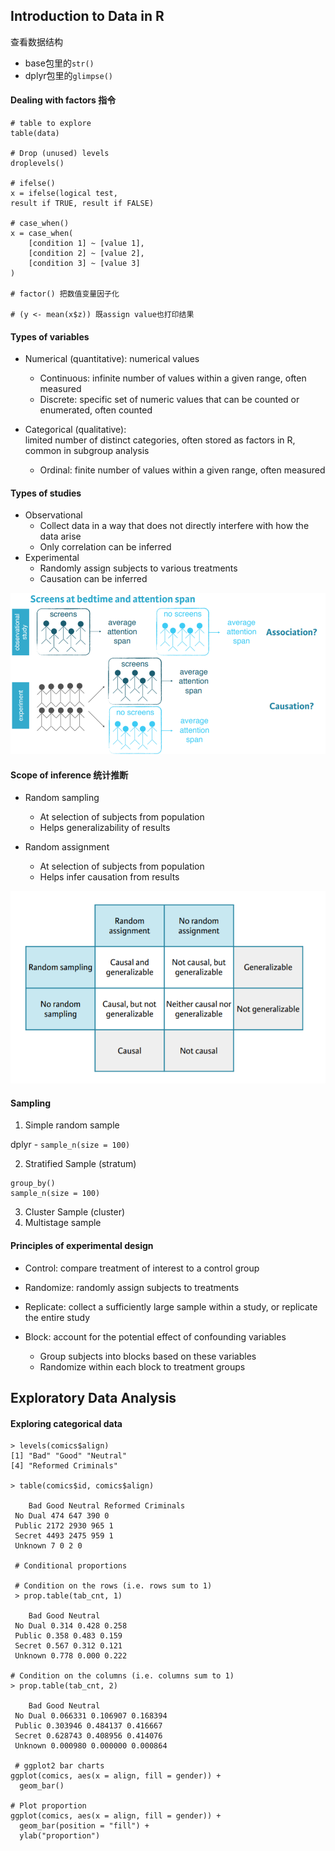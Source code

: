 ## Introduction to Data in R

查看数据结构
- base包里的`str()`
- dplyr包里的`glimpse()`

#### Dealing with factors 指令
```
# table to explore
table(data)

# Drop (unused) levels
droplevels()

# ifelse()
x = ifelse(logical test,  
result if TRUE, result if FALSE)

# case_when()
x = case_when(  
    [condition 1] ~ [value 1],  
    [condition 2] ~ [value 2],  
    [condition 3] ~ [value 3]  
)

# factor() 把数值变量因子化

# (y <- mean(x$z)) 既assign value也打印结果
```

#### Types of variables
- Numerical (quantitative): numerical values
	- Continuous: infinite number of values within a given range, often measured
	- Discrete: specific set of numeric values that can be counted or enumerated, often counted

- Categorical (qualitative):   
limited number of distinct categories, often stored as factors in R, common in subgroup analysis
	- Ordinal: finite number of values within a given range, often measured


#### Types of studies
- Observational
	- Collect data in a way that does not directly interfere with how the data arise
	- Only correlation can be inferred
- Experimental
	- Randomly assign subjects to various treatments
	- Causation can be inferred

<img src="rlearning-study-design.png" width="600">


#### Scope of inference 统计推断
- Random sampling
	- At selection of subjects from population
	- Helps generalizability of results

- Random assignment
	- At selection of subjects from population
	- Helps infer causation from results

<img src="rlearning-inference.png" width="600">


#### Sampling
1. Simple random sample

dplyr - `sample_n(size = 100)`

2. Stratified Sample (stratum)

```
group_by()
sample_n(size = 100)
```

3. Cluster Sample (cluster)
4. Multistage sample


#### Principles of experimental design
- Control: compare treatment of interest to a control group

- Randomize: randomly assign subjects to treatments

- Replicate: collect a sufficiently large sample within a study, or replicate the entire study

- Block: account for the potential effect of confounding variables
	- Group subjects into blocks based on these variables
	- Randomize within each block to treatment groups


## Exploratory Data Analysis

#### Exploring categorical data
```
> levels(comics$align)
[1] "Bad" "Good" "Neutral"
[4] "Reformed Criminals" 

> table(comics$id, comics$align)

 	Bad Good Neutral Reformed Criminals
 No Dual 474 647 390 0
 Public 2172 2930 965 1
 Secret 4493 2475 959 1
 Unknown 7 0 2 0
 
 # Conditional proportions
 
 # Condition on the rows (i.e. rows sum to 1)
 > prop.table(tab_cnt, 1)

 	Bad Good Neutral
 No Dual 0.314 0.428 0.258
 Public 0.358 0.483 0.159
 Secret 0.567 0.312 0.121
 Unknown 0.778 0.000 0.222

# Condition on the columns (i.e. columns sum to 1)
> prop.table(tab_cnt, 2)

 	Bad Good Neutral
 No Dual 0.066331 0.106907 0.168394
 Public 0.303946 0.484137 0.416667
 Secret 0.628743 0.408956 0.414076
 Unknown 0.000980 0.000000 0.000864
 
 # ggplot2 bar charts
ggplot(comics, aes(x = align, fill = gender)) +
  geom_bar()
  
# Plot proportion
ggplot(comics, aes(x = align, fill = gender)) + 
  geom_bar(position = "fill") +
  ylab("proportion")
```
